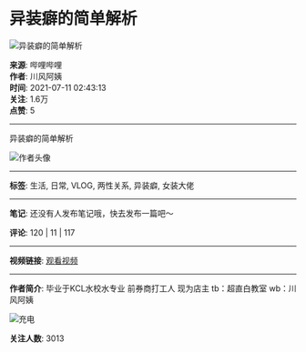 # 异装癖的简单解析

![异装癖的简单解析](//i0.hdslb.com/bfs/archive/bcd91004cc10fd48bb9f26b443b42fe1f2c37276.jpg@100w_100h_1c.webp)

**来源**: 哔哩哔哩  
**作者**: 川风阿姨  
**时间**: 2021-07-11 02:43:13  
**关注**: 1.6万  
**点赞**: 5  

---

异装癖的简单解析

![作者头像](//i2.hdslb.com/bfs/face/914e378dbdf9a0ac100af7cbf85572d74222de48.jpg@96w.webp)

---

**标签**: 生活, 日常, VLOG, 两性关系, 异装癖, 女装大佬

---

**笔记**: 还没有人发布笔记哦，快去发布一篇吧～

**评论**: 120  |  11  |  117

---

**视频链接**: [观看视频](//www.bilibili.com/video/BV1W7411T7Xv)

---

**作者简介**: 毕业于KCL水校水专业 前券商打工人 现为店主 tb：超直白教室 wb：川风阿姨

![充电](https://i0.hdslb.com/bfs/garb/item/33e2e72d9a0c855f036b4cb55448f44af67a0635.png@.webp)

**关注人数**: 3013
